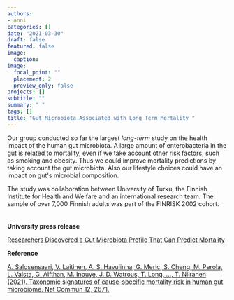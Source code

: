 ```yaml
---
authors:
- anni
categories: []
date: "2021-03-30"
draft: false
featured: false
image:
  caption: 
image:
  focal_point: ""
  placement: 2
  preview_only: false  
projects: []
subtitle: ""
summary: " "
tags: []
title: "Gut Microbiota Associated with Long Term Mortality " 
---
```


Our group conducted so far the largest *long-term* study on the health impact of the human gut microbiota. A large amount of enterobacteria in the gut is related to mortality, even if we take account other risk factors, such as smoking and obesity. Thus we could improve mortality predictions by taking account the gut microbiota. Also our lifestyle choices could have an impact on gut's microbial composition.

The study was collaboration between University of Turku, the Finnish Institute for Health and Welfare and an international research team. The sample of over 7,000 Finnish adults was part of the FINRISK 2002 cohort.
\
\
\
**University press release**

[Researchers Discovered a Gut Microbiota Profile That Can Predict Mortality](https://www.utu.fi/en/news/press-release/researchers-discovered-a-gut-microbiota-profile-that-can-predict-mortality?fbclid=IwAR1iurE8eBfyzd7f3Tq13FcBPHcIMbVwT284FkYIwL6IX4MNF45P_Ztp3Dw)


**Reference**

[A. Salosensaari, V. Laitinen, A. S. Havulinna, G. Meric, S. Cheng, M. Perola, L. Valsta, G. Alfthan, M. Inouye, J. D. Watrous, T. Long, ..., T. Niiranen (2021). Taxonomic signatures of cause-specific mortality risk in human gut microbiome. Nat Commun 12, 2671.](https://www.nature.com/articles/s41467-021-22962-y)
